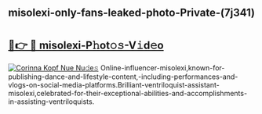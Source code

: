 ## misolexi-only-fans​-leaked-photo​-Private-(7j341)


# <h2><a href="https://mediaupload.pro?title=misolexi&ref=git">🔗👉 🔴 misolexi-P𝚑ot𝚘𝚜-V𝚒d𝚎o</a></h2>

[![Corinna Kopf Nue Nu𝚍e𝚜](https://i.imgur.com/0qMVB7G.gif)](https://mediaupload.pro?title=misolexi&ref=git)
Online-influencer-misolexi,known-for-publishing-dance-and-lifestyle-content,-including-performances-and-vlogs-on-social-media-platforms.Brilliant-ventriloquist-assistant-misolexi,celebrated-for-their-exceptional-abilities-and-accomplishments-in-assisting-ventriloquists.  